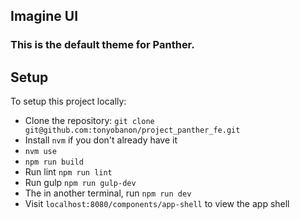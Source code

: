 
## Imagine UI

### This is the default theme for Panther.

## Setup
To setup this project locally:
- Clone the repository:
 `git clone git@github.com:tonyobanon/project_panther_fe.git`
- Install `nvm` if you don't already have it
- `nvm use`
- `npm run build`
- Run lint `npm run lint`
- Run gulp `npm run gulp-dev`
- The in another terminal, run `npm run dev`
- Visit `localhost:8080/components/app-shell` to view the app shell
